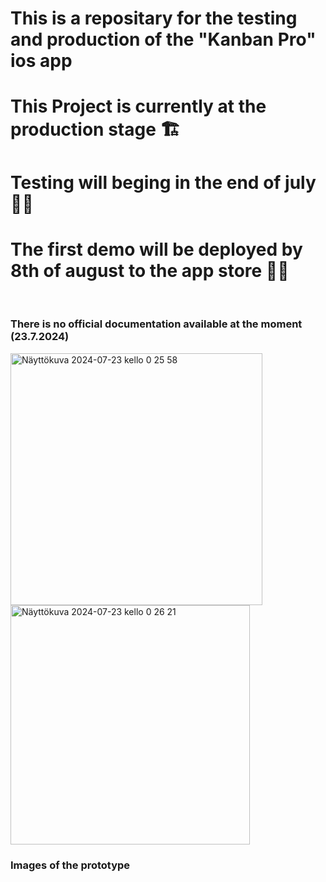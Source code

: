 # This is a repositary for the testing and production of the "Kanban Pro" ios app

<h1>This Project is currently at the production stage 🏗️</h1>

<h1>Testing will beging in the end of july 🧪🧪 </h1>

<h1> The first demo will be deployed by 8th of august to the app store 🚀🚀</h1>

<br>

<h3>There is no official documentation available at the moment (23.7.2024)<h/3></h3>


<img width="403" alt="Näyttökuva 2024-07-23 kello 0 25 58" src="https://github.com/user-attachments/assets/380b92be-9067-4dfe-8a79-e8b970f14f0c">


<img width="383" alt="Näyttökuva 2024-07-23 kello 0 26 21" src="https://github.com/user-attachments/assets/889ece05-3728-4385-92bf-4c54dcc0ec67">

<h3>Images of the prototype</h3>
